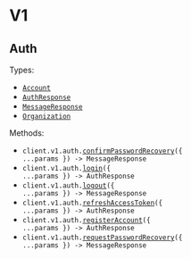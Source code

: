 # V1

## Auth

Types:

- <code><a href="./src/resources/v1/auth.ts">Account</a></code>
- <code><a href="./src/resources/v1/auth.ts">AuthResponse</a></code>
- <code><a href="./src/resources/v1/auth.ts">MessageResponse</a></code>
- <code><a href="./src/resources/v1/auth.ts">Organization</a></code>

Methods:

- <code title="post /api/v1/auth/recover-confirm">client.v1.auth.<a href="./src/resources/v1/auth.ts">confirmPasswordRecovery</a>({ ...params }) -> MessageResponse</code>
- <code title="post /api/v1/auth/login">client.v1.auth.<a href="./src/resources/v1/auth.ts">login</a>({ ...params }) -> AuthResponse</code>
- <code title="post /api/v1/auth/logout">client.v1.auth.<a href="./src/resources/v1/auth.ts">logout</a>({ ...params }) -> MessageResponse</code>
- <code title="post /api/v1/auth/refresh">client.v1.auth.<a href="./src/resources/v1/auth.ts">refreshAccessToken</a>({ ...params }) -> AuthResponse</code>
- <code title="post /api/v1/auth/register">client.v1.auth.<a href="./src/resources/v1/auth.ts">registerAccount</a>({ ...params }) -> AuthResponse</code>
- <code title="post /api/v1/auth/recover">client.v1.auth.<a href="./src/resources/v1/auth.ts">requestPasswordRecovery</a>({ ...params }) -> MessageResponse</code>
